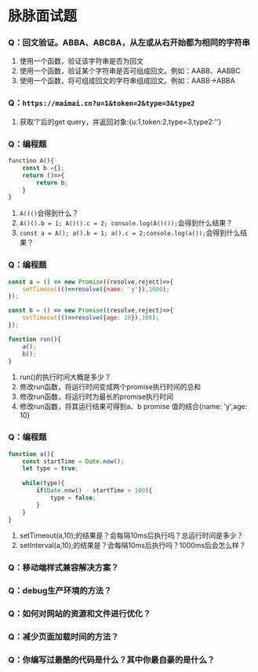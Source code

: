# 脉脉面试题

### Q：回文验证。ABBA、ABCBA，从左或从右开始都为相同的字符串
1. 使用一个函数，验证该字符串是否为回文
2. 使用一个函数，验证某个字符串是否可组成回文。例如：AABB、AABBC
3. 使用一个函数，将可组成回文的字符串组成回文。例如：AABB->ABBA

### Q：`https://maimai.cn?u=1&token=2&type=3&type2`
1. 获取‘?’后的get query，并返回对象:{u:1,token:2,type=3,type2:''}

### Q：编程题
```javascript
functino A(){
    const b ={};
    return ()=>{
        return b;
    }
}
```
1. `A()()`会得到什么？
2. `A()().b = 1; A()().c = 2; console.log(A()());`会得到什么结果？
3. `const a = A(); a().b = 1; a().c = 2;console.log(a());`会得到什么结果？

### Q：编程题
```javascript
const a = () => new Promise((resolve,reject)=>{
    setTimeout(()=>resolve({name: 'y'}),1000);
});

const b = () => new Promise((resolve,reject)=>{
    setTimeout(()=>resolve({age: 10}),100);
});

function run(){
    a();
    b();
}
```
1. run()的执行时间大概是多少？
2. 修改run函数，将运行时间变成两个promise执行时间的总和
3. 修改run函数，将运行时为最长的promise执行时间
4. 修改run函数，将其运行结果可得到a、b promise 值的结合{name: 'y',age: 10}

### Q：编程题
```javascript
function a(){
    const startTime = Date.now();
    let type = true;
    
    while(type){
        if(Date.now() - startTime > 100){
            type = false;
        }
    }
}
```
1. setTimeout(a,10);的结果是？会每隔10ms后执行吗？总运行时间是多少？
2. setInterval(a,10);的结果是？会每隔10ms后执行吗？1000ms后会怎么样？

### Q：移动端样式兼容解决方案？

### Q：debug生产环境的方法？

### Q：如何对网站的资源和文件进行优化？

### Q：减少页面加载时间的方法？

### Q：你编写过最酷的代码是什么？其中你最自豪的是什么？



